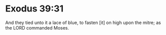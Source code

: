 # Exodus 39:31

And they tied unto it a lace of blue, to fasten [it] on high upon the mitre; as the LORD commanded Moses.